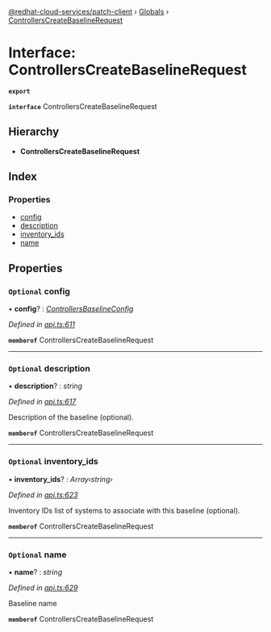 [@redhat-cloud-services/patch-client](../README.md) › [Globals](../globals.md) › [ControllersCreateBaselineRequest](controllerscreatebaselinerequest.md)

# Interface: ControllersCreateBaselineRequest

**`export`** 

**`interface`** ControllersCreateBaselineRequest

## Hierarchy

* **ControllersCreateBaselineRequest**

## Index

### Properties

* [config](controllerscreatebaselinerequest.md#optional-config)
* [description](controllerscreatebaselinerequest.md#optional-description)
* [inventory_ids](controllerscreatebaselinerequest.md#optional-inventory_ids)
* [name](controllerscreatebaselinerequest.md#optional-name)

## Properties

### `Optional` config

• **config**? : *[ControllersBaselineConfig](controllersbaselineconfig.md)*

*Defined in [api.ts:611](https://github.com/RedHatInsights/javascript-clients/blob/b3a33353/packages/patch/api.ts#L611)*

**`memberof`** ControllersCreateBaselineRequest

___

### `Optional` description

• **description**? : *string*

*Defined in [api.ts:617](https://github.com/RedHatInsights/javascript-clients/blob/b3a33353/packages/patch/api.ts#L617)*

Description of the baseline (optional).

**`memberof`** ControllersCreateBaselineRequest

___

### `Optional` inventory_ids

• **inventory_ids**? : *Array‹string›*

*Defined in [api.ts:623](https://github.com/RedHatInsights/javascript-clients/blob/b3a33353/packages/patch/api.ts#L623)*

Inventory IDs list of systems to associate with this baseline (optional).

**`memberof`** ControllersCreateBaselineRequest

___

### `Optional` name

• **name**? : *string*

*Defined in [api.ts:629](https://github.com/RedHatInsights/javascript-clients/blob/b3a33353/packages/patch/api.ts#L629)*

Baseline name

**`memberof`** ControllersCreateBaselineRequest
